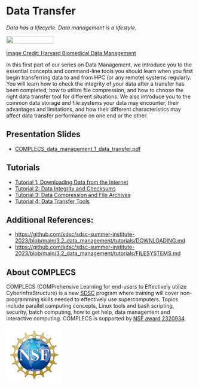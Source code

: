 # Data Transfer

*Data has a lifecycle. Data management is a lifestyle.*

<img src='https://datamanagement.hms.harvard.edu/sites/g/files/mcu941/files/assets/Images/Lifecycle-wheel-2tier.png' width='50%' height='50%'/>

[Image Credit: Harvard Biomedical Data Management](https://datamanagement.hms.harvard.edu)

In this first part of our series on Data Management, we introduce you to the essential concepts and command-line tools you should learn when you first begin transferring data to and from HPC (or any remote) systems regularly. You will learn how to check the integrity of your data after a transfer has been completed, how to utilize file compression, and how to choose the right data transfer tool for different situations. We also introduce you to the common data storage and file systems your data may encounter, their advantages and limitations, and how their different characteristics may affect data transfer performance on one end or the other.

## Presentation Slides

- [COMPLECS_data_management_1_data_transfer.pdf](https://drive.google.com/file/d/1db7T5hUfQAFi-iNbg_aesvIlUZtwZF5i/view?usp=drive_link)

## Tutorials
  
  - [Tutorial 1: Downloading Data from the Internet](tutorials/downloading-data-from-the-internet/downloading-data-from-the-internet.md)
  - [Tutorial 2: Data Integrity and Checksums](tutorials/data-integrity-and-checksums.md)
  - [Tutorial 3: Data Compression and File Archives]()
  - [Tutorial 4: Data Transfer Tools]()

## Additional References:
- https://github.com/sdsc/sdsc-summer-institute-2023/blob/main/3.2_data_management/tutorials/DOWNLOADING.md
- https://github.com/sdsc/sdsc-summer-institute-2023/blob/main/3.2_data_management/tutorials/FILESYSTEMS.md

## About COMPLECS

COMPLECS (COMPrehensive Learning for end-users to Effectively utilize
CyberinfraStructure) is a new [SDSC](https://www.sdsc.edu) program where 
training will cover non-programming skills needed to effectively use 
supercomputers. Topics include parallel computing concepts, Linux tools and
bash scripting, security, batch computing, how to get help, data management
and interactive computing. COMPLECS is supported by 
[NSF award 2320934](https://www.nsf.gov/awardsearch/showAward?AWD_ID=2320934).

<img src="./images/NSF_Official_logo_Med_Res_600ppi.png" alt="drawing" width="150"/>
